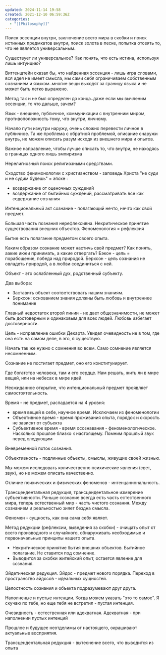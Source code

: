 ```yaml
---
updated: 2024-11-14 19:58
created: 2021-12-10 06:59:36Z
categories:
  - "[[Philosophy]]"
---
```


Поиск эссенции внутри, заключение всего мира в скобки и поиск истинных предмкатов внутри, поиск золота в песке, попытка отсеять то, что не является универсальным.

Существует ли универсальное? Как понять, что есть истина, используя лишь интуицию?

Витгенштейн сказал бы, что найденная эссенция - лишь игра словами, вся идея не имеет смысла, мы сами себя ограничиваем собственным сознанием и языком..многие вещи выходят за границу языка и не может быть легко выражено.

Метод так и не был определен до конца..даже если мы вычленим эссенции, то что дальше, зачем?

Язык - внешнее, публичное, коммуникации с внутренним миром, противоположность тому, что внутри, личному.

Начало пути изнутри наружу, очень сложно перевести личное в публичное. 
Та же проблема с обратной проблемой, описание снаружи внутрь, не можем описать разум исходя из внешнего мира и опытов.

Важное направление, чтобы лучше описать то, что внутри, не находясь в границах одного лишь эмпиризма 

Нерелигиозный поиск религиозными средствами.

Сходство фенимонологии с христианством - заповедь Христа "не суди и не судим будешь" = эпохе :

- воздержание от оценочных суждений
- воздержание от бытийных суждений, рассматривать все как содержание сознания

Интенциональный акт сознание - полагающий нечто, нечто как свой предмет.

Большая часть познания нерефлексивна. Некритическое принятие существования внешних объектов. Феноменология = рефлексия

Бытие есть полагание предметом своего опыта.

Каким образом сознание может настичь свой предмет? Как понять, аакие июеи принимать, а какие отвергать? Бэкон - цель = порабощение, победа над природой. Берксон - цель сознания не овладеть природой, а в любви соединиться с ней.

Объект - это ослабленный дух, родственный субъекту.

Два выбора:

- Заставить объект соответствовать нашим знаниям.
- Берксон: основанием знания должны быть любовь и внутреннее понимание

Главный недостаток второй линии - не дает общезначимости, не может быть достоверным и одинаковым для всех людей. Любовь избегает достоверности.

Цель - исправление ошибки Декарта. Увидел очевидность не в том, где она есть на самом деле, в эго, я существую.

Начать так же нужно с сомнения во всем. Само сомнение является несомненным.

Сознание не постигает предмет, оно его конституиирует.

Где богатство человека, там и его сердце. Нам решать, жить ли в мире вещей, или на небесах в мире идей.

Неожиданное открытие, что интенциональный предмет проявляет самостоятельность.

Время - не предмет, распадается на 4 уровня:

- время вещей в себе, научное время. Исключаем из феноменологии
- Объективное время - время проживания опыта, порядок и скорость не зависят от субъекта
- Субъективное время - время осознавания - феноменологическое. Насколько прошлое близко к настоящему. Помним прошлый звук перед следующим

Вневременной поток сознания.

Объективность - подлинные объекты, смыслы, живущие своей жизнью.

Мы можем исследовать количественно психические явления (свет, звук), но не можем описать качественно.

Отличие психических и физических феноменов - интенцаниональность.

Трансцендентальная редукция, трансцендентальное измерение субъективности. Раньше сознание всегда есть часть естественного мира, теперь естественный мир - часть чистого сознания. Между сознанием и реальностью зияет бездна смысла.

Феномен - сущность, как она сама себя являет.

Метод редукции (рефлексии, выведения за скобки) - очищать опыт от всего производного и случайного, обнаруживать необходимые и первоначальные принципы нашего опыта.

- Некритическое принятие бытия внешних объектов. Бытийное полагание. Не ставится под сомнение.
- Выводится за скобки житейский опыт, остается явление для сознания.

Эйдетическая редукция. Эйдос - предмет нового порядка. Переход в пространство эйдосов - идеальных сущностей.

Целостность сознания и объекта подразумевают друг друга.

Наполненые и пустые интенции. Когда можем указать "это то самое". Я скучаю по тебе, но еще тебя не встретил - пустая интенция.

Очевидность - естественная или адекватная. Адекватная - при наполнении пустых интенций

Прошлое и будущее неотделимы от настоящего, окрашивают актуальные восприятия.

Трансцендентальная редукция - вытеснение всего, что выводится из опыта